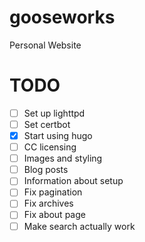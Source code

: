 # gooseworks

Personal Website

# TODO
- [ ] Set up lighttpd
- [ ] Set certbot
- [X] Start using hugo
- [ ] CC licensing
- [ ] Images and styling
- [ ] Blog posts
- [ ] Information about setup
- [ ] Fix pagination
- [ ] Fix archives
- [ ] Fix about page
- [ ] Make search actually work
